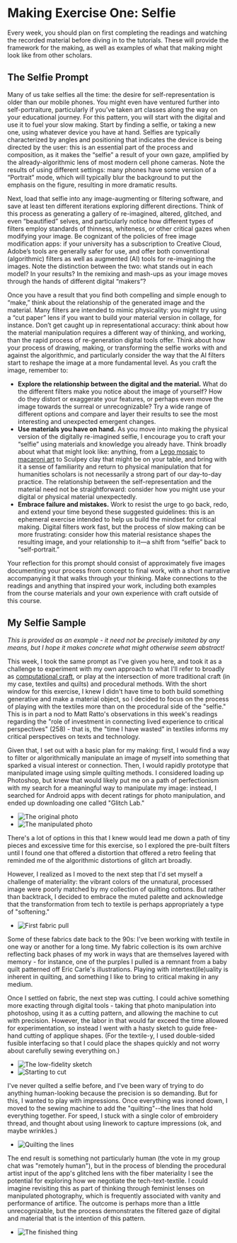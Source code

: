 # Making Exercise One: Selfie

Every week, you should plan on first completing the readings and watching the recorded material before diving in to the tutorials. These will provide the framework for the making, as well as examples of what that making might look like from other scholars. 

## The Selfie Prompt

Many of us take selfies all the time: the desire for self-representation is older than our mobile phones. You might even have ventured further into self-portraiture, particularly if you’ve taken art classes along the way on your educational journey. For this pattern, you will start with the digital and use it to fuel your slow making. Start by finding a selfie, or taking a new one, using whatever device you have at hand. Selfies are typically characterized by angles and positioning that indicates the device is being directed by the user: this is an essential part of the process and composition, as it makes the “selfie” a result of your own gaze, amplified by the already-algorithmic lens of most modern cell phone cameras. Note the results of using different settings: many phones have some version of a “Portrait” mode, which will typically blur the background to put the emphasis on the figure, resulting in more dramatic results.

Next, load that selfie into any image-augmenting or filtering software, and save at least ten different iterations exploring different directions. Think of this process as generating a gallery of re-imagined, altered, glitched, and even “beautified” selves, and particularly notice how different types of filters employ standards of thinness, whiteness, or other critical gazes when modifying your image. Be cognizant of the policies of free image modification apps: if your university has a subscription to Creative Cloud, Adobe’s tools are generally safer for use, and offer both conventional (algorithmic) filters as well as augmented (AI) tools for re-imagining the images. Note the distinction between the two: what stands out in each model? In your results? In the remixing and mash-ups as your image moves through the hands of different digital “makers”?

Once you have a result that you find both compelling and simple enough to “make,” think about the relationship of the generated image and the material. Many filters are intended to mimic physicality: you might try using a “cut paper” lens if you want to build your material version in collage, for instance. Don’t get caught up in representational accuracy: think about how the material manipulation requires a different way of thinking, and working, than the rapid process of re-generation digital tools offer. Think about how your process of drawing, making, or transforming the selfie works with and against the algorithmic, and particularly consider the way that the AI filters start to reshape the image at a more fundamental level. As you craft the image, remember to:


- **Explore the relationship between the digital and the material.** What do the different filters make you notice about the image of yourself? How do they distort or exaggerate your features, or perhaps even move the image towards the surreal or unrecognizable? Try a wide range of different options and compare and layer their results to see the most interesting and unexpected emergent changes.
- **Use materials you have on hand.** As you move into making the physical version of the digitally re-imagined selfie, I encourage you to craft your “selfie” using materials and knowledge you already have. Think broadly about what that might look like: anything, from a [Lego mosaic](https://www.brothers-brick.com/2020/07/01/lego-art-revealed-as-mosaics-of-the-beatles-marilyn-monroe-star-wars-sith-and-iron-man-news/) to [macaroni art](https://www.boothbayregister.com/article/memory-bench-proposed-boothbay-harbor-artist/9953) to Sculpey clay that might be on your table, and bring with it a sense of familiarity and return to physical manipulation that for humanities scholars is not necessarily a strong part of our day-to-day practice. The relationship between the self-representation and the material need not be straightforward: consider how you might use your digital or physical material unexpectedly. 
- **Embrace failure and mistakes.** Work to resist the urge to go back, redo, and extend your time beyond these suggested guidelines: this is an ephemeral exercise intended to help us build the mindset for critical making. Digital filters work fast, but the process of slow making can be more frustrating: consider how this material resistance shapes the resulting image, and your relationship to it—a shift from “selfie” back to “self-portrait.”

Your reflection for this prompt should consist of approximately five images documenting your process from concept to final work, with a short narrative accompanying it that walks through your thinking. Make connections to the readings and anything that inspired your work, including both examples from the course materials and your own experience with craft outside of this course.

## My Selfie Sample

*This is provided as an example - it need not be precisely imitated by any means, but I hope it makes concrete what might otherwise seem abstract!*

This week, I took the same prompt as I've given you here, and took it as a challenge to experiment with my own approach to what I'll refer to broadly as [computational craft](https://www.youtube.com/watch?v=mwtKiwQxyKY), or play at the intersection of more traditional craft (in my case, textiles and quilts) and procedural methods. With the short window for this exercise, I knew I didn't have time to both build something generative and make a material object, so I decided to focus on the process of playing with the textiles more than on the procedural side of the "selfie." This is in part a nod to Matt Ratto's observations in this week's readings regarding the "role of investment in connecting lived experience to critical perspectives" (258) - that is, the "time I have wasted" in textiles informs my critical perspectives on texts and technology.

Given that, I set out with a basic plan for my making: first, I would find a way to filter or algorithmically manipulate an image of myself into something that sparked a visual interest or connection. Then, I would rapidly prototype that manipulated image using simple quilting methods. I considered loading up Photoshop, but knew that would likely put me on a path of perfectionism with my search for a meaningful way to manipulate my image: instead, I searched for Android apps with decent ratings for photo manipulation, and ended up downloading one called "Glitch Lab."

- ![The original photo](../img/original.jpg)
- ![The manipulated photo](../img/glitched.png)

There's a lot of options in this that I knew would lead me down a path of tiny pieces and excessive time for this exercise, so I explored the pre-built filters until I found one that offered a distortion that offered a retro feeling that reminded me of the algorithmic distortions of glitch art broadly.

However, I realized as I moved to the next step that I'd set myself a challenge of materiality: the vibrant colors of the unnatural, processed image were poorly matched by my collection of quilting cottons. But rather than backtrack, I decided to embrace the muted palette and acknowledge that the transformation from tech to textile is perhaps appropriately a type of "softening."

- ![First fabric pull](../img/fabric.jpg)

Some of these fabrics date back to the 90s: I've been working with textile in one way or another for a long time. My fabric collection is its own archive reflecting back phases of my work in ways that are themselves layered with memory - for instance, one of the purples I pulled is a remnant from a baby quilt patterned off Eric Carle's illustrations. Playing with intertext(ile)uality is inherent in quilting, and something I like to bring to critical making in any medium.

Once I settled on fabric, the next step was cutting. I could achive something more exacting through digital tools - taking that photo manipulation into photoshop, using it as a cutting pattern, and allowing the machine to cut with precision. However, the labor in that would far exceed the time allowed for experimentation, so instead I went with a hasty sketch to guide free-hand cutting of applique shapes. (For the textile-y, I used double-sided fusible interfacing so that I could place the shapes quickly and not worry about carefully sewing everything on.)

- ![The low-fidelity sketch](../img/sketch.jpg)
- ![Starting to cut](../img/cutting.jpg)

I've never quilted a selfie before, and I've been wary of trying to do anything human-looking because the precision is so demanding. But for this, I wanted to play with impressions. Once everything was ironed down, I moved to the sewing machine to add the "quilting"--the lines that hold everything together. For speed, I stuck with a single color of embroidery thread, and thought about using linework to capture impressions (ok, and maybe wrinkles.)

- ![Quilting the lines](../img/quilting.jpg)

The end result is something not particularly human (the vote in my group chat was "remotely human"), but in the process of blending the procedural artist input of the app's glitched lens with the fiber materiality I see the potential for exploring how we negotiate the tech-text-textile. I could imagine revisiting this as part of thinking through feminist lenses on manipulated photography, which is frequently associated with vanity and performance of artifice. The outcome is perhaps more than a little unrecognizable, but the process demonstrates the filtered gaze of digital and material that is the intention of this pattern.

- ![The finished thing](../img/complete.jpg)
